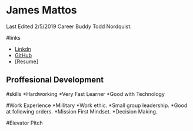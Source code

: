 # James Mattos
 
Last Edited 2/5/2019
Career Buddy Todd Nordquist.

#links
* [Linkdn](https://www.linkedin.com/in/james-mattos-77914317a/)
* [GitHub](https://github.com/jamesmattos55/jamesmattos55.github.io)
* [Resume]
## Proffesional Development

#skills
*Hardworking
*Very Fast Learner
*Good with Technology

#Work Experience
*Millitary
  *Work ethic.
  *Small group leadership.
  *Good at following orders.
  *Mission First Mindset.
  *Decision Making.
  
#Elevator Pitch


